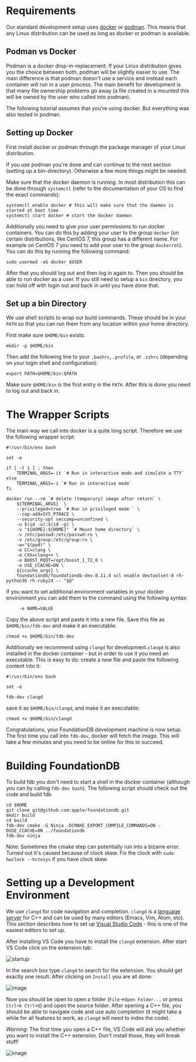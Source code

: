 # Requirements

Our standard development setup uses [docker](https://www.docker.com/) or [podman](https://podman.io/). This means that any Linux distribution can be used as long as docker or podman is available.

## Podman vs Docker

Podman is a docker drop-in-replacement. If your Linux distribution gives you the choice between both, podman will be slightly easier to use. The main difference is that podman doesn't use a service and instead each container will run in a user process. The main benefit for development is that many file ownership problems go away (a file created in a mounted this will be owned by the user who called into podman).

The following tutorial assumes that you're using docker. But everything was also tested in podman.

## Setting up Docker

First install docker or podman through the package manager of your Linux distribution.

If you use podman you're done and can continue to the next section (setting up a bin-directory). Otherwise a few more things might be needed.

Make sure that the docker daemon is running. In most distribution this can be done through `systemctl` (refer to the documentation of your OS to find the exact commands):

```
systemctl enable docker # this will make sure that the daemon is started at boot time
systemctl start docker # start the docker daemon
```

Additionally you need to give your user permissions to run docker containers. You can do this by adding your user to the group `docker` (on certain distributions, like CentOS 7, this group has a different name. For example on CentOS 7 you need to add your user to the group `dockerrot`). You can do this by running the following command:

```
sudo usermod -aG docker $USER
```

After that you should log out and then log in again to. Then you should be able to run docker as a user. If you still need to setup a `bin` directory, you can hold off with login out and back in until you have done that.

## Set up a bin Directory

We use shell scripts to wrap our build commands. These should be in your `PATH` so that you can run them from any location within your home directory. 

First make sure `$HOME/bin` exists:

```
mkdir -p $HOME/bin
```

Then add the following line to your `.bashrc`, `.profile`, or `.zshrc` (depending on your login shell and configuration):

```
export PATH=$HOME/bin:$PATH
```

Make sure `$HOME/bin` is the first entry in the `PATH`. After this is done you need to log out and back in.

# The Wrapper Scripts

The main way we call into docker is a quite long script. Therefore we use the following wrapper script:

```
#!/usr/bin/env bash

set -e

if [ -t 1 ] ; then
    TERMINAL_ARGS=-it `# Run in interactive mode and simulate a TTY`
else
    TERMINAL_ARGS=-i `# Run in interactive mode`
fi

docker run --rm `# delete (temporary) image after return` \
    ${TERMINAL_ARGS}  \
    --privileged=true `# Run in privileged mode ` \
    --cap-add=SYS_PTRACE \
    --security-opt seccomp=unconfined \
    -u $(id -u):$(id -g) \
    -v "${HOME}:${HOME}" `# Mount home directory` \
    -v /etc/passwd:/etc/passwd:ro \
    -v /etc/group:/etc/group:ro \
    -w="$(pwd)" \
    -e CC=clang \
    -e CXX=clang++ \
    -e BOOST_ROOT=/opt/boost_1_72_0 \
    -e USE_CCACHE=ON \
    ${ccache_args} \
    foundationdb/foundationdb-dev:0.11.4 scl enable devtoolset-8 rh-python36 rh-ruby24 -- "$@"
```

If you want to set additional environment variables in your docker environment you can add them to the command using the following syntax:
```
     -e NAME=VALUE
```

Copy the above script and paste it into a new file. Save this file as `$HOME/bin/fdb-dev` and make it an executable:

```
chmod +x $HOME/bin/fdb-dev
````

Additionally we recommend using `clangd` for development.`clangd` is also installed in the docker container - but in order to use it you need an executable. This is easy to do: create a new file and paste the following content into it:

```
#!/usr/bin/env bash

set -e

fdb-dev clangd
```

save it as `$HOME/bin/clangd`, and make it an executable:

```
chmod +x $HOME/bin/clangd
```

Congratulations, your FoundationDB development machine is now setup. The first time you call into `fdb-dev`, docker will fetch the image. This will take a few minutes and you need to be online for this to succeed.

# Building FoundationDB

To build fdb you don't need to start a shell in the docker container (although you can by calling `fdb-dev bash`). The following script should check out the code and build fdb

```
cd $HOME
git clone git@github.com:apple/foundationdb.git
mkdir build
cd build
fdb-dev cmake -G Ninja -DCMAKE_EXPORT_COMPILE_COMMANDS=ON -DUSE_CCACHE=ON ../foundationdb
fdb-dev ninja
```

Note: Sometimes the cmake step can potentially run into a bizarre error. Turned out it's caused because of clock skew. Fix the clock with `sudo hwclock --hctosys` if you have clock skew.

# Setting up a Development Environment

We use `clangd` for code navigation and completion. `clangd` is a [language server](https://langserver.org/) for C++ and can be used by many editors (Emacs, Vim, Atom, etc). This section describes how to set up [Visual Studio Code](https://code.visualstudio.com/) - this is one of the easiest editors to set up.

After installing VS Code you have to install the `clangd` extension. After start VS Code click on the extension tab:

![startup](https://user-images.githubusercontent.com/317455/80316907-7598cd00-87b5-11ea-8ad9-aee8e2f6010e.PNG)

In the search box type `clangd` to search for the extension. You should get exactly one result. After clicking on `Install` you are all done:

![image](https://user-images.githubusercontent.com/317455/80316944-a5e06b80-87b5-11ea-9644-6d382a6d7b0d.png)

Now you should be open to open a folder (`File`->`Open Folder...` or press `Ctrl+k Ctrl+O`) and open the source folder. After opening a C++ file, you should be able to navigate code and use auto completion (it might take a while for all features to work, as `clangd` will need to index the code).

*Warning*: The first time you open a C++ file, VS Code will ask you whether you want to install the C++ extension. Don't install those, they will break stuff!

![image](https://user-images.githubusercontent.com/317455/80317069-6bc39980-87b6-11ea-9ce5-79d0880c4b66.png)

